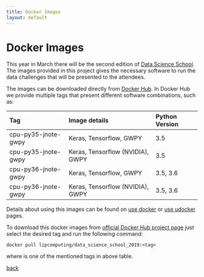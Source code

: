 ```yaml
---
title: Docker Images
layout: default
---
```


# Docker Images

This year in March there will be the second edition of [Data Science School](http://www.lip.pt/data-science-2019/?p=school). The images provided in this project gives the necessary software to run the data challenges that will be presented to the attendees.

The images can be downloaded directly from [Docker Hub](https://hub.docker.com/r/lipcomputing/data_science_school_2019). In Docker Hub we provide multiple tags that present different software combinations, such as:

| Tag                  | Image details                      |  Python Version  |
|:---------------------|:-----------------------------------|:-----------------|
| cpu-py35-jnote-gwpy  | Keras, Tensorflow, GWPY            | 3.5              |
| cpu-py35-jnote-gwpy  | Keras, Tensorflow (NVIDIA), GWPY   | 3.5              |
| cpu-py36-jnote-gwpy  | Keras, Tensorflow, GWPY            | 3.5, 3.6         |
| cpu-py36-jnote-gwpy  | Keras, Tensorflow (NVIDIA), GWPY   | 3.5, 3.6         |

Details about using this images can be found on [use docker](./use_docker.html) or [use udocker](./use_udocker.html) pages.

To download this docker images from [official Docker Hub project page](https://hub.docker.com/r/lipcomputing/data_science_school_2019/tags) just select the desired tag and run the following command:

```
docker pull lipcomputing/data_science_school_2019:<tag>
```

where <tag> is one of the mentioned tags in above table.

[back](./)